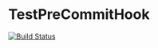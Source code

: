 # TestPreCommitHook
[![Build Status](http://localhost:8080/buildStatus/icon?job=PipeLine-Using-JenkinsFile)](http://localhost:8080/job/PipeLine-Using-JenkinsFile/)
